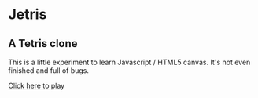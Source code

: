 # Jetris

## A Tetris clone

This is a little experiment to learn Javascript / HTML5 canvas.
It's not even finished and full of bugs.

[Click here to play](http://cosmith.github.com/jetris/)

